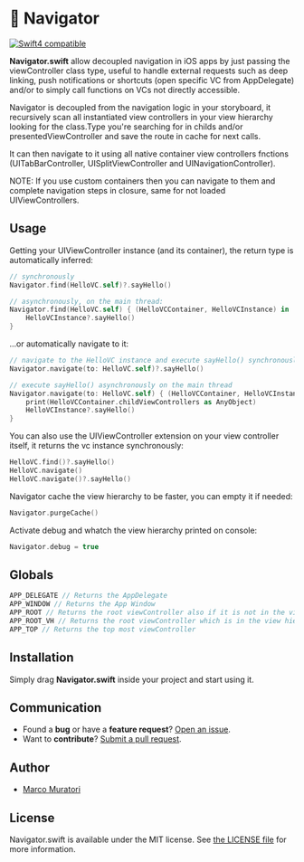 # 🚣 Navigator

[![Swift4 compatible][Swift4Badge]][Swift4Link]

**Navigator.swift** allow decoupled navigation in iOS apps by just passing the viewController class type, 
useful to handle external requests such as deep linking, push notifications or shortcuts 
(open specific VC from AppDelegate) and/or to simply call functions on VCs not directly accessible. 

Navigator is decoupled from the navigation logic in your storyboard, it recursively scan all instantiated view controllers in your view hierarchy looking for the class.Type you're searching for in childs and/or presentedViewController and save the route in cache for next calls.

It can then navigate to it using all native container view controllers fnctions (UITabBarController, UISplitViewController and UINavigationController). 

NOTE:
If you use custom containers then you can navigate to them and complete navigation steps in closure, same for not loaded UIViewControllers.

## Usage

Getting your UIViewController instance (and its container), the return type is automatically inferred:
```swift
// synchronously
Navigator.find(HelloVC.self)?.sayHello()

// asynchronously, on the main thread:
Navigator.find(HelloVC.self) { (HelloVCContainer, HelloVCInstance) in
    HelloVCInstance?.sayHello()
}
```

...or automatically navigate to it:
```swift
// navigate to the HelloVC instance and execute sayHello() synchronously
Navigator.navigate(to: HelloVC.self)?.sayHello()

// execute sayHello() asynchronously on the main thread
Navigator.navigate(to: HelloVC.self) { (HelloVCContainer, HelloVCInstance) in
    print(HelloVCContainer.childViewControllers as AnyObject)
    HelloVCInstance?.sayHello()
}
```

You can also use the UIViewController extension on your view controller itself, it returns the vc instance synchronously:
```swift
HelloVC.find()?.sayHello()
HelloVC.navigate()
HelloVC.navigate()?.sayHello()
```

Navigator cache the view hierarchy to be faster, you can empty it if needed:
```swift
Navigator.purgeCache()
```

Activate debug and whatch the view hierarchy printed on console:
```swift
Navigator.debug = true
```

## Globals
```swift
APP_DELEGATE // Returns the AppDelegate
APP_WINDOW // Returns the App Window
APP_ROOT // Returns the root viewController also if it is not in the view hierarchy
APP_ROOT_VH // Returns the root viewController which is in the view hierarchy
APP_TOP // Returns the top most viewController
```

## Installation

Simply drag **Navigator.swift** inside your project and start using it.

## Communication

- Found a **bug** or have a **feature request**? [Open an issue][].
- Want to **contribute**? [Submit a pull request][].

[Read the contributing guidelines]: ./CONTRIBUTING.md#contributing
[Ask on Stack Overflow]: http://stackoverflow.com/questions/tagged/Navigator
[Open an issue]: https://github.com/oblq/Navigator/issues/new
[Submit a pull request]: https://github.com/oblq/Navigator/fork


## Author

- [Marco Muratori](mailto:marcomrtr@gmail.com) 

## License

Navigator.swift is available under the MIT license. See [the LICENSE
file](./LICENSE.txt) for more information.


[Swift]: https://swift.org/

[Swift4Badge]: https://img.shields.io/badge/swift-4-orange.svg?style=flat
[Swift4Link]: https://developer.apple.com/swift/
